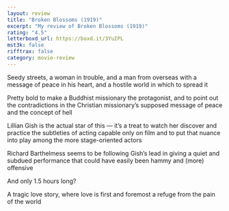 ```yaml
---
layout: review
title: "Broken Blossoms (1919)"
excerpt: "My review of Broken Blossoms (1919)"
rating: "4.5"
letterboxd_url: https://boxd.it/3YuIPL
mst3k: false
rifftrax: false
category: movie-review
---
```


Seedy streets, a woman in trouble, and a man from overseas with a message of peace in his heart, and a hostile world in which to spread it

Pretty bold to make a Buddhist missionary the protagonist, and to point out the contradictions in the Christian missionary’s supposed message of peace and the concept of hell

Lillian Gish is the actual star of this — it’s a treat to watch her discover and practice the subtleties of acting capable only on film and to put that nuance into play among the more stage-oriented actors

Richard Barthelmess seems to be following Gish’s lead in giving a quiet and subdued performance that could have easily been hammy and (more) offensive

And only 1.5 hours long?

A tragic love story, where love is first and foremost a refuge from the pain of the world
